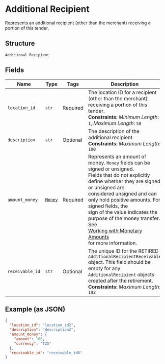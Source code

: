 
# Additional Recipient

Represents an additional recipient (other than the merchant) receiving a portion of this tender.

## Structure

`Additional Recipient`

## Fields

| Name | Type | Tags | Description |
|  --- | --- | --- | --- |
| `location_id` | `str` | Required | The location ID for a recipient (other than the merchant) receiving a portion of this tender.<br>**Constraints**: *Minimum Length*: `1`, *Maximum Length*: `50` |
| `description` | `str` | Optional | The description of the additional recipient.<br>**Constraints**: *Maximum Length*: `100` |
| `amount_money` | [`Money`](../../doc/models/money.md) | Required | Represents an amount of money. `Money` fields can be signed or unsigned.<br>Fields that do not explicitly define whether they are signed or unsigned are<br>considered unsigned and can only hold positive amounts. For signed fields, the<br>sign of the value indicates the purpose of the money transfer. See<br>[Working with Monetary Amounts](https://developer.squareup.com/docs/build-basics/working-with-monetary-amounts)<br>for more information. |
| `receivable_id` | `str` | Optional | The unique ID for the RETIRED `AdditionalRecipientReceivable` object. This field should be empty for any `AdditionalRecipient` objects created after the retirement.<br>**Constraints**: *Maximum Length*: `192` |

## Example (as JSON)

```json
{
  "location_id": "location_id2",
  "description": "description2",
  "amount_money": {
    "amount": 186,
    "currency": "TZS"
  },
  "receivable_id": "receivable_id8"
}
```

